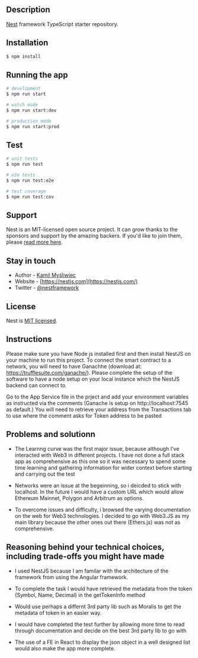   <!--[![Backers on Open Collective](https://opencollective.com/nest/backers/badge.svg)](https://opencollective.com/nest#backer)
  [![Sponsors on Open Collective](https://opencollective.com/nest/sponsors/badge.svg)](https://opencollective.com/nest#sponsor)-->

## Description

[Nest](https://github.com/nestjs/nest) framework TypeScript starter repository.

## Installation

```bash
$ npm install
```

## Running the app

```bash
# development
$ npm run start

# watch mode
$ npm run start:dev

# production mode
$ npm run start:prod
```

## Test

```bash
# unit tests
$ npm run test

# e2e tests
$ npm run test:e2e

# test coverage
$ npm run test:cov
```

## Support

Nest is an MIT-licensed open source project. It can grow thanks to the sponsors and support by the amazing backers. If you'd like to join them, please [read more here](https://docs.nestjs.com/support).

## Stay in touch

- Author - [Kamil Myśliwiec](https://kamilmysliwiec.com)
- Website - [https://nestjs.com](https://nestjs.com/)
- Twitter - [@nestframework](https://twitter.com/nestframework)

## License

Nest is [MIT licensed](LICENSE).

## Instructions

Please make sure you have Node js installed first and then install NestJS on your machine to run this project. To connect the smart contract to a network, you will need to have Ganachhe (download at: https://trufflesuite.com/ganache/).
Please complete the setup of the software to have a node setup on your local instance which the NestJS backend can connect to.

Go to the App Service file in the prject and add your environment variables as instructed via the comments (Ganache is setup on http://localhost:7545 as default.)
You will need to retrieve your address from the Transactions tab to use where the comment asks for Token address to be pasted

## Problems and solutionn

- The Learnng curve was the first major issue, because although I've interacted with Web3 in different projects. I have not done a full stack app as comprehensive as this one so it was necessary to spend some time learning and gathering information for wider context before starting and carrying out the test

- Networks were an issue at the begeinning, so i deicded to stick with localhost. In the future I would have a custom URL which would allow Ethereum Mainnet, Polygon and Arbitrum as options.

- To overcome issues and difficulty, i browsed the varying documentation on the web for Web3 technologies. I decided to go with Web3.JS as my main library because the other ones out there (Ethers.js) was not as comprehensive.

## Reasoning behind your technical choices, including trade-offs you might have made

- I used NestJS because I am familar with the architecture of the framework from using the Angular framework.

- To complete the task I would have retrieved the metadata from the token (Symbol, Name, Decimal) in the getTokenInfo method
- Would use perhaps a differnt 3rd party lib such as Moralis to get the metadata of token in an easier way.

- I would have completed the test further by allowing more time to read through documentation and decide on the best 3rd party lib to go with

- The use of a FE in React to display the json object in a well designed list would also make the app more complete.
